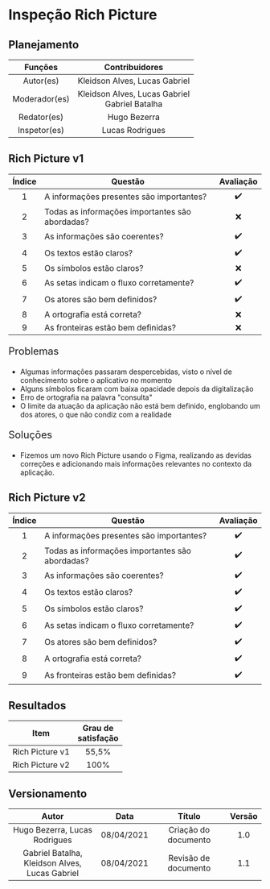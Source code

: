 # Inspeção Rich Picture 

## Planejamento

| Funções   |   Contribuidores   |
| :----------: | :----: |
| Autor(es)    |    Kleidson Alves, Lucas Gabriel  |
| Moderador(es)| Kleidson Alves, Lucas Gabriel <br> Gabriel Batalha|
| Redator(es)  | Hugo Bezerra |
| Inspetor(es) |  Lucas Rodrigues |

## Rich Picture v1
|Índice|Questão|Avaliação|
|:--:|--|:--:|
|1|A informações presentes são importantes?|:heavy_check_mark:
|2|Todas as informações importantes são abordadas?|:x:
|3|As informações são coerentes?|:heavy_check_mark:
|4|Os textos estão claros?|:heavy_check_mark:
|5|Os símbolos estão claros?|:x:
|6|As setas indicam o fluxo corretamente?|:heavy_check_mark:
|7|Os atores são bem definidos?|:heavy_check_mark:
|8|A ortografia está correta?|:x:
|9|As fronteiras estão bem definidas?|:x:

<div style= "font-size:20px;"><p>Problemas</p></div>

 - Algumas informações passaram despercebidas, visto o nível de conhecimento sobre o aplicativo no momento
 - Alguns símbolos ficaram com baixa opacidade depois da digitalização
 - Erro de ortografia na palavra "consulta"
 - O limite da atuação da aplicação não está bem definido, englobando um dos atores, o que não condiz com a realidade

<div style= "font-size:20px;"><p>Soluções</p></div>
 
 - Fizemos um novo Rich Picture usando o Figma, realizando as devidas correções e adicionando mais informações relevantes no contexto da aplicação.
 
 
## Rich Picture v2
|Índice|Questão|Avaliação|
|:--:|--|:--:|
|1|A informações presentes são importantes?|:heavy_check_mark:
|2|Todas as informações importantes são abordadas?|:heavy_check_mark:
|3|As informações são coerentes?|:heavy_check_mark:
|4|Os textos estão claros?|:heavy_check_mark:
|5|Os símbolos estão claros?|:heavy_check_mark:
|6|As setas indicam o fluxo corretamente?|:heavy_check_mark:
|7|Os atores são bem definidos?|:heavy_check_mark:
|8|A ortografia está correta?|:heavy_check_mark:
|9|As fronteiras estão bem definidas?|:heavy_check_mark:

## Resultados

|Item|Grau de<br>satisfação|
|:--:|:--:|
|Rich Picture v1|55,5%|
|Rich Picture v2|100%|

## Versionamento

| Autor     | Data       | Título     | Versão     |
| :--------:| :--------: | :--------: | :--------: |
|Hugo Bezerra, Lucas Rodrigues|08/04/2021|Criação do documento|1.0|
|Gabriel Batalha, Kleidson Alves,<br> Lucas Gabriel|08/04/2021|Revisão de documento|1.1|
